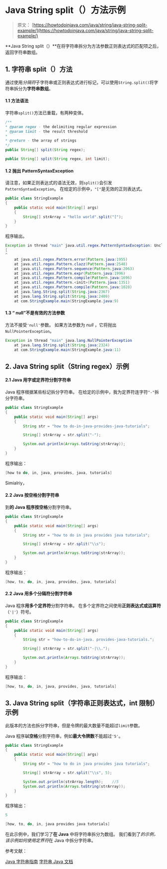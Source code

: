 # Java String split（）方法示例

> 原文： [https://howtodoinjava.com/java/string/java-string-split-example/](https://howtodoinjava.com/java/string/java-string-split-example/)

**Java String split（）**在将字符串拆分为方法参数正则表达式的匹配项之后，返回字符串数组。

## 1\. 字符串 split（）方法

通过使用*分隔符*子字符串或正则表达式进行标记，可以使用`String.split()`将字符串拆分为**字符串数组**。

#### 1.1 方法语法

字符串`split()`方法已重载，有两种变体。

```java
/**
* @param regex - the delimiting regular expression
* @param limit - the result threshold
* 
* @return - the array of strings
*/
public String[] split(String regex);

public String[] split(String regex, int limit);

```

#### 1.2 抛出 PatternSyntaxException

请注意，如果正则表达式的语法无效，则`split()`会引发`PatternSyntaxException`。 在给定的示例中，`"["`是无效的正则表达式。

```java
public class StringExample 
{
    public static void main(String[] args) 
    {       
        String[] strArray = "hello world".split("[");
    }
}

```

程序输出。

```java
Exception in thread "main" java.util.regex.PatternSyntaxException: Unclosed character class near index 0
[
^
	at java.util.regex.Pattern.error(Pattern.java:1955)
	at java.util.regex.Pattern.clazz(Pattern.java:2548)
	at java.util.regex.Pattern.sequence(Pattern.java:2063)
	at java.util.regex.Pattern.expr(Pattern.java:1996)
	at java.util.regex.Pattern.compile(Pattern.java:1696)
	at java.util.regex.Pattern.<init>(Pattern.java:1351)
	at java.util.regex.Pattern.compile(Pattern.java:1028)
	at java.lang.String.split(String.java:2367)
	at java.lang.String.split(String.java:2409)
	at com.StringExample.main(StringExample.java:9)

```

#### 1.3 “ null”不是有效的方法参数

方法不接受`'null'`参数。 如果方法参数为 *null* ，它将抛出`NullPointerException`。

```java
Exception in thread "main" java.lang.NullPointerException
	at java.lang.String.split(String.java:2324)
	at com.StringExample.main(StringExample.java:11)

```

## 2\. Java String split（String regex）示例

#### 2.1 Java 用字或定界符分割字符串

Java 程序根据某些标记拆分字符串。 在给定的示例中，我为定界符连字符`"-"`拆分字符串。

```java
public class StringExample 
{
    public static void main(String[] args) 
    {
        String str = "how to do-in-java-provides-java-tutorials";

        String[] strArray = str.split("-");

        System.out.println(Arrays.toString(strArray));
    }
}

```

程序输出：

```java
[how to do, in, java, provides, java, tutorials]

```

Simialriy，

#### 2.2 Java 按空格分割字符串

到**的 Java 程序按空格**分割字符串。

```java
public class StringExample 
{
    public static void main(String[] args) 
    {
        String str = "how to do in java provides java tutorials";

        String[] strArray = str.split("\\s");

        System.out.println(Arrays.toString(strArray));
    }
}

```

程序输出：

```java
[how, to, do, in, java, provides, java, tutorials]

```

#### 2.2 Java 用多个分隔符分割字符串

Java 程序**用多个定界符**分割字符串。 在多个定界符之间使用**正则表达式或运算符**（`'|'`）符号。

```java
public class StringExample 
{
    public static void main(String[] args) 
    {
        String str = "how-to-do-in-java. provides-java-tutorials.";

        String[] strArray = str.split("-|\\.");

        System.out.println(Arrays.toString(strArray));
    }
}

```

程序输出：

```java
[how, to, do, in, java, provides, java, tutorials]

```

## 3\. Java String split（字符串正则表达式，int 限制）示例

此版本的方法也拆分字符串，但是令牌的最大数量不能超过`limit`参数。

Java 程序**以空格**分割字符串，例如**最大令牌数**不能超过`'5'`。

```java
public class StringExample 
{
    public static void main(String[] args) 
    {
        String str = "how to do in java provides java tutorials";

        String[] strArray = str.split("\\s", 5);

        System.out.println(strArray.length);	//5
        System.out.println(Arrays.toString(strArray));
    }
}

```

程序输出：

```java
5

[how, to, do, in, java provides java tutorials]

```

在此示例中，我们学习了**在 Java** 中将字符串拆分为数组。 我们看到了*的示例，该示例如何使用定界符*在 Java 中拆分字符串。

参考文献：

[Java 字符串指南](https://howtodoinjava.com/java-string/)
[字符串 Java 文档](https://docs.oracle.com/javase/9/docs/api/java/lang/String.html)
